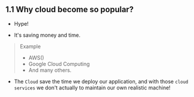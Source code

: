 ## 1.1 Why cloud become so popular?

- Hype!

- It's saving money and time.

> Example
> - AWS()
> - Google Cloud Computing
> - And many others.

- The `Cloud` save the time we deploy our application, and with those `cloud services` we don't actually to maintain our own realistic machine!

